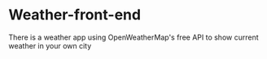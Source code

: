 # Weather-front-end
There is a weather app using OpenWeatherMap's free API to show current weather in your own city 
